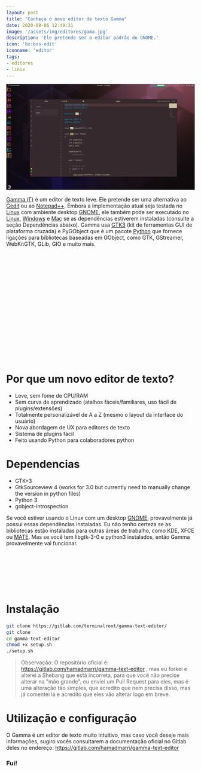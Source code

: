 ```yaml
---
layout: post
title: "Conheça o novo editor de texto Gamma"
date: 2020-08-06 12:49:31
image: '/assets/img/editores/gama.jpg'
description: 'Ele pretende ser o editor padrão do GNOME.'
icon: 'bx:bxs-edit'
iconname: 'editor'
tags:
- editores
- linux
---
```


![Conheça o novo editor de texto Gamma](/assets/img/editores/gama.jpg)

[Gamma (Γ)](https://gitlab.com/hamadmarri/gamma-text-editor) é um editor de texto leve. Ele pretende ser uma alternativa ao [Gedit](https://terminalroot.com.br/tags/#gedit) ou ao [Notepad++](https://notepad-plus-plus.org/). Embora a implementação atual seja testada no [Linux](https://terminalroot.com.br/tags/#linux) com ambiente desktop [GNOME](https://terminalroot.com.br/tags/#gnome), ele também pode ser executado no [Linux](https://terminalroot.com.br/linux), [Windows](https://terminalroot.com.br/tags/#windows) e [Mac](https://terminalroot.com.br/tags/#macos) se as dependências estiverem instaladas (consulte a seção Dependências abaixo). Gamma usa [GTK3](https://www.gtk.org/) (kit de ferramentas GUI de plataforma cruzada) e PyGObject que é um pacote [Python](https://terminalroot.com.br/tags/#python) que fornece ligações para bibliotecas baseadas em GObject, como GTK, GStreamer, WebKitGTK, GLib, GIO e muito mais.

<!-- QUADRADO -->
<script async src="//pagead2.googlesyndication.com/pagead/js/adsbygoogle.js"></script>
<ins class="adsbygoogle"
style="display:inline-block;width:336px;height:280px"
data-ad-client="ca-pub-2838251107855362"
data-ad-slot="5351066970"></ins>
<script>
(adsbygoogle = window.adsbygoogle || []).push({});
</script>

# Por que um novo editor de texto?
+ Leve, sem fome de CPU/RAM
+ Sem curva de aprendizado (atalhos fáceis/familiares, uso fácil de plugins/extensões)
+ Totalmente personalizável de A a Z (mesmo o layout da interface do usuário)
+ Nova abordagem de UX para editores de texto
+ Sistema de plugins fácil
+ Feito usando Python para colaboradores python

# Dependencias
+ GTK+3
+ GtkSourceview 4 (works for 3.0 but currently need to manually change the version in python files)
+ Python 3
+ gobject-introspection

Se você estiver usando o Linux com um desktop [GNOME](https://terminalroot.com.br/2020/04/as-15-melhores-extensoes-para-seu-gnome.html), provavelmente já possui essas dependências instaladas. Eu não tenho certeza se as bibliotecas estão instaladas para outras áreas de trabalho, como KDE, XFCE ou [MATE](https://terminalroot.com.br/2017/09/como-instalar-o-mate-desktop-no-freebsd-11-1.html). Mas se você tem libgtk-3-0 e python3 instalados, então Gamma provavelmente vai funcionar.

<!-- MINI ANÚNCIO -->
<script async src="//pagead2.googlesyndication.com/pagead/js/adsbygoogle.js"></script>
<!-- Games Root -->
<ins class="adsbygoogle"
style="display:inline-block;width:730px;height:95px"
data-ad-client="ca-pub-2838251107855362"
data-ad-slot="5351066970"></ins>
<script>
(adsbygoogle = window.adsbygoogle || []).push({});
</script>

# Instalação
```sh
git clone https://gitlab.com/terminalroot/gamma-text-editor/
git clone 
cd gamma-text-editor 
chmod +x setup.sh
./setup.sh
```
> Observação: O repositório oficial é: <https://gitlab.com/hamadmarri/gamma-text-editor> , mas eu forkei e alterei a Shebang que está incorreta, para que você não precise alterar na "mão grande", eu enviei um Pull Request para eles, mas é uma alteração tão simples, que acredito que nem precisa disso, mas já comentei lá e acredito que eles vão alterar logo em breve.


# Utilização e configuração
O Gamma é um editor de texto muito intuitivo, mas caso você deseje mais informações, sugiro vocês consultarem a documentação oficial no Gitlab deles no endereço: <https://gitlab.com/hamadmarri/gamma-text-editor>

<!-- RETANGULO LARGO 2 -->
<script async src="//pagead2.googlesyndication.com/pagead/js/adsbygoogle.js"></script>
<ins class="adsbygoogle"
style="display:block; text-align:center;"
data-ad-layout="in-article"
data-ad-format="fluid"
data-ad-client="ca-pub-2838251107855362"
data-ad-slot="8549252987"></ins>
<script>
(adsbygoogle = window.adsbygoogle || []).push({});
</script>


### Fui!
